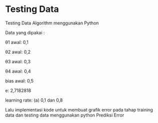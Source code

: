 # Testing Data
Testing Data Algorithm menggunakan Python

Data yang dipakai :

θ1 awal: 0,1

θ2 awal: 0,2

θ3 awal: 0,3

θ4 awal: 0,4

bias awal: 0,5

e: 2,7182818

learning rate: (a) 0,1 dan 0,8

Lalu implementasi kode untuk membuat grafik error pada tahap training data dan testing data menggunakan python Prediksi Error
